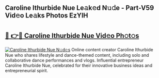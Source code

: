 ## Caroline Ithurbide Nue Le𝚊k𝚎d N𝚞𝚍e - Part-V59 Vid𝚎o Le𝚊ks Photos EzYIH

# <h2><a href="http://fb6yw5.evod.top/?m=Caroline+Ithurbide+Nue">🔗 👉🔴 Caroline Ithurbide Nue Vid𝚎o Ph𝚘t𝚘s</a></h2>

[![Caroline Ithurbide Nue N𝚞d𝚎s](https://i.imgur.com/8V9OHl7.gif)](http://fb6yw5.evod.top/?m=Caroline+Ithurbide+Nue)
Online content creator Caroline Ithurbide Nue who shares lifestyle and dance-themed content, including solo and collaborative dance performances and vlogs. Influential entrepreneur Caroline Ithurbide Nue, celebrated for their innovative business ideas and entrepreneurial spirit. 
